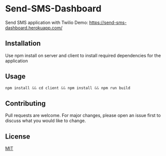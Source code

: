 # Send-SMS-Dashboard

Send SMS application with Twilio
Demo: https://send-sms-dashboard.herokuapp.com/

## Installation

Use npm install on server and client to install required dependencies for the application 

## Usage

```node.js
npm install && cd client && npm install && npm run build

```

## Contributing

Pull requests are welcome. For major changes, please open an issue first
to discuss what you would like to change.

## License

[MIT](https://choosealicense.com/licenses/mit/)
